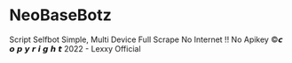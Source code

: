 # NeoBaseBotz
Script Selfbot Simple, Multi Device Full Scrape No Internet !! No Apikey ©𝙘 𝙤 𝙥 𝙮 𝙧 𝙞 𝙜 𝙝 𝙩  2022   - Lexxy Official
